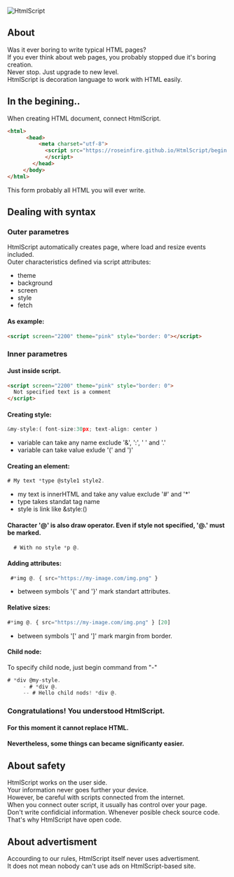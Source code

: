 ![HtmlScript](https://raw.githubusercontent.com/Roseinfire/HtmlScript/main/Icon(200x200).png)
## About
Was it ever boring to write typical HTML pages? <br>
If you ever think about web pages, you probably stopped due it's boring creation. <br>
Never stop. Just upgrade to new level. <br> 
HtmlScript is decoration language to work with HTML easily. <br>
  
## In the begining..
When creating HTML document, connect HtmlScript.
```HTML
<html>
      <head>
          <meta charset="utf-8">
            <script src="https://roseinfire.github.io/HtmlScript/begin.js">
            </script>
        </head>
     </body>
</html>
```
This form probably all HTML you will ever write.
  
## Dealing with syntax
### Outer parametres
HtmlScript automatically creates page, where load and resize events included. <br>
Outer characteristics defined via script attributes:
* theme
* background
* screen
* style
* fetch
#### As example:
```HTML
<script screen="2200" theme="pink" style="border: 0"></script>
```
### Inner parametres
#### Just inside script.
```HTML
<script screen="2200" theme="pink" style="border: 0">
  Not specified text is a comment
</script>
```
#### Creating style:
```javascript
&my-style:( font-size:30px; text-align: center )  
```
* variable can take any name exclude '&', ':', ' ' and '.'
* variable can take value exlude '(' and ')'
#### Creating an element:
```javascript
# My text *type @style1 style2.
```
* my text is innerHTML and take any value exclude '#' and '*'
* type takes standat tag name
* style is link like &style:()
#### Character '@' is also draw operator. Even if style not specified, '@.' must be marked.
```javascript
  # With no style *p @.
```
#### Adding attributes:
```javascript
 #*img @. { src="https://my-image.com/img.png" } 
```
* between symbols '{' and '}' mark standart attributes.
#### Relative sizes:
```javascript
#*img @. { src="https://my-image.com/img.png" } [20]
```
* between symbols '[' and ']' mark margin from border.
#### Child node:
To specify child node, just begin command from "-"
```javascript
# *div @my-style.
     - # *div @.
     -- # Hello child nods! *div @.
```
### Congratulations! You understood HtmlScript. 
#### For this moment it cannot replace HTML.
#### Nevertheless, some things can became significanty easier.
## About safety
HtmlScript works on the user side. <br>
Your information never goes further your device. <br>
However, be careful with scripts connected from the internet. <br>
When you connect outer script, it usually has control over your page. <br>
Don't write confidicial information. Whenever posible check source code. <br>
That's why HtmlScript have open code. <br>
  
## About advertisment
Accourding to our rules, HtmlScript itself never uses advertisment. <br>
It does not mean nobody can't use ads on HtmlScript-based site. <br>
